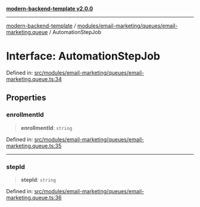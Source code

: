 [**modern-backend-template v2.0.0**](../../../../../README.md)

***

[modern-backend-template](../../../../../modules.md) / [modules/email-marketing/queues/email-marketing.queue](../README.md) / AutomationStepJob

# Interface: AutomationStepJob

Defined in: [src/modules/email-marketing/queues/email-marketing.queue.ts:34](https://github.com/maemreyo/saas-4cus-nodejs/blob/2a5b3f3aa11335dfa561e80e1feabb8e6084261e/src/modules/email-marketing/queues/email-marketing.queue.ts#L34)

## Properties

### enrollmentId

> **enrollmentId**: `string`

Defined in: [src/modules/email-marketing/queues/email-marketing.queue.ts:35](https://github.com/maemreyo/saas-4cus-nodejs/blob/2a5b3f3aa11335dfa561e80e1feabb8e6084261e/src/modules/email-marketing/queues/email-marketing.queue.ts#L35)

***

### stepId

> **stepId**: `string`

Defined in: [src/modules/email-marketing/queues/email-marketing.queue.ts:36](https://github.com/maemreyo/saas-4cus-nodejs/blob/2a5b3f3aa11335dfa561e80e1feabb8e6084261e/src/modules/email-marketing/queues/email-marketing.queue.ts#L36)
